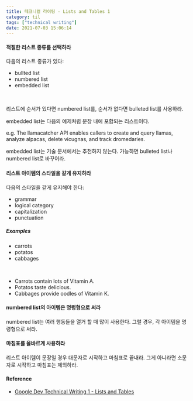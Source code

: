 ```yaml
---
title: 테크니컬 라이팅 - Lists and Tables 1
category: til
tags: ["technical writing"]
date: 2021-07-03 15:06:14
---
```


#### 적절한 리스트 종류를 선택하라

다음의 리스트 종류가 있다:
- bullted list
- numbered list
- embedded list

<br/>

리스트에 순서가 있다면 numbered list를, 순서가 없다면 bulleted list를 사용하라.

embedded list는 다음의 예제처럼 문장 내에 포함되는 리스트이다.

e.g. The llamacatcher API enables callers to create and query llamas, analyze alpacas, delete vicugnas, and track dromedaries.

embedded list는 기술 문서에서는 추천하지 않는다. 가능하면 bulleted list나 numbered list로 바꾸어라.

#### 리스트 아이템의 스타일을 같게 유지하라

다음의 스타일을 같게 유지해야 한다:
- grammar
- logical category
- capitalization
- punctuation

##### Examples

- carrots
- potatos
- cabbages

<br/>

- Carrots contain lots of Vitamin A.
- Potatos taste delicious.
- Cabbages provide oodles of Vitamin K.

#### numbered list의 아이템은 명령형으로 써라

numbered list는 여러 행동들을 열거 할 때 많이 사용한다. 그럴 경우, 각 아이템을 명령형으로 써라.

#### 마침표를 올바르게 사용하라

리스트 아이템이 문장일 경우 대문자로 시작하고 마침표로 끝내라. 그게 아니라면 소문자로 시작하고 마침표는 제외하라.

#### Reference
- [Google Dev Technical Writing 1 - Lists and Tables](https://developers.google.com/tech-writing/one/lists-and-tables)